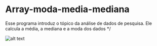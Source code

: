 # Array-moda-media-mediana
Esse programa introduz o tópico da análise de dados de pesquisa. Ele calcula a média, a mediana e a moda dos dados */

![alt text](https://i.imgur.com/VM4lStK.png)
